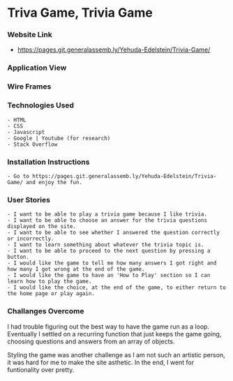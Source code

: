 # Triva Game, Trivia Game

### Website Link 
- https://pages.git.generalassemb.ly/Yehuda-Edelstein/Trivia-Game/

### Application View

### Wire Frames




### Technologies Used
    - HTML
    - CSS
    - Javascript
    - Google | Youtube (for research)
    - Stack Overflow

### Installation Instructions
    - Go to https://pages.git.generalassemb.ly/Yehuda-Edelstein/Trivia-Game/ and enjoy the fun.

### User Stories
    - I want to be able to play a trivia game because I like trivia.
    - I want to be able to choose an answer for the trivia questions displayed on the site.
    - I want to be able to see whether I answered the question correctly or incorrectly.
    - I want to learn something about whatever the trivia topic is.
    - I want to be able to proceed to the next question by pressing a button.
    - I would like the game to tell me how many answers I got right and how many I got wrong at the end of the game.
    - I would like the game to have an 'How to Play' section so I can learn how to play the game.
    - I would like the choice, at the end of the game, to either return to the home page or play again.

### Challanges Overcome

I had trouble figuring out the best way to have the game run as a loop. Eventually I settled on a recurring function that just keeps the game going, choosing questions and answers from an array of objects. 

Styling the game was another challenge as I am not such an artistic person, it was hard for me to make the site asthetic. In the end, I went for funtionality over pretty.


